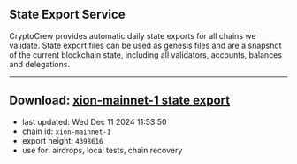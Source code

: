 ## State Export Service
CryptoCrew provides automatic daily state exports for all chains we validate. State export files can be used as genesis files and are a snapshot of the current blockchain state, including all validators, accounts, balances and delegations.

---
**Download: [xion-mainnet-1 state export](https://dl-eu2.ccvalidators.com/SERVICE/xion/xion-mainnet-1_export_4398616.json)**
---

- last updated: Wed Dec 11 2024 11:53:50
- chain id: `xion-mainnet-1`
- export height: `4398616`
- use for: airdrops, local tests, chain recovery
